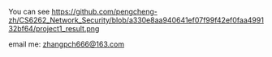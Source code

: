 You can see https://github.com/pengcheng-zh/CS6262_Network_Security/blob/a330e8aa940641ef07f99f42ef0faa499132bf64/project1_result.png

email me: zhangpch666@163.com
